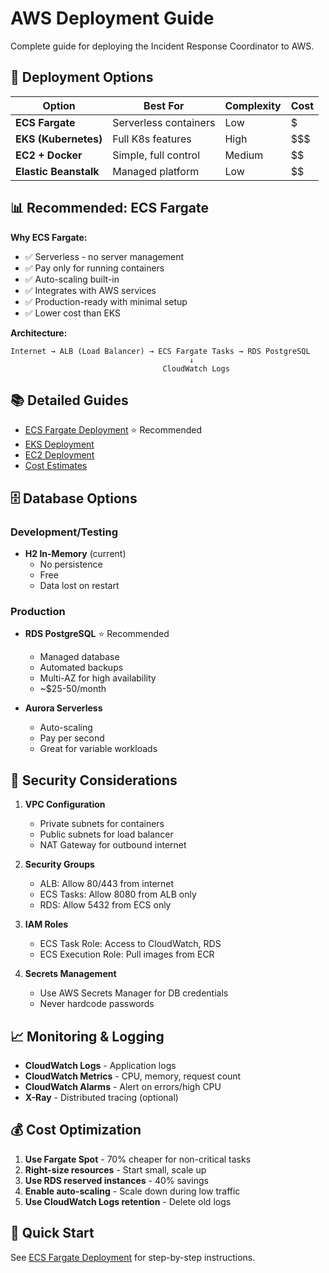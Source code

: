 # AWS Deployment Guide

Complete guide for deploying the Incident Response Coordinator to AWS.

## 🎯 Deployment Options

| Option | Best For | Complexity | Cost |
|--------|----------|------------|------|
| **ECS Fargate** | Serverless containers | Low | $ |
| **EKS (Kubernetes)** | Full K8s features | High | $$$ |
| **EC2 + Docker** | Simple, full control | Medium | $$ |
| **Elastic Beanstalk** | Managed platform | Low | $$ |

## 📊 Recommended: ECS Fargate

**Why ECS Fargate:**
- ✅ Serverless - no server management
- ✅ Pay only for running containers
- ✅ Auto-scaling built-in
- ✅ Integrates with AWS services
- ✅ Production-ready with minimal setup
- ✅ Lower cost than EKS

**Architecture:**
```
Internet → ALB (Load Balancer) → ECS Fargate Tasks → RDS PostgreSQL
                                        ↓
                                  CloudWatch Logs
```

## 📚 Detailed Guides

- [ECS Fargate Deployment](./ecs-fargate.md) ⭐ Recommended
- [EKS Deployment](./eks-deployment.md)
- [EC2 Deployment](./ec2-deployment.md)
- [Cost Estimates](./cost-estimates.md)

## 🗄️ Database Options

### Development/Testing
- **H2 In-Memory** (current)
  - No persistence
  - Free
  - Data lost on restart

### Production
- **RDS PostgreSQL** ⭐ Recommended
  - Managed database
  - Automated backups
  - Multi-AZ for high availability
  - ~$25-50/month

- **Aurora Serverless**
  - Auto-scaling
  - Pay per second
  - Great for variable workloads

## 🔐 Security Considerations

1. **VPC Configuration**
   - Private subnets for containers
   - Public subnets for load balancer
   - NAT Gateway for outbound internet

2. **Security Groups**
   - ALB: Allow 80/443 from internet
   - ECS Tasks: Allow 8080 from ALB only
   - RDS: Allow 5432 from ECS only

3. **IAM Roles**
   - ECS Task Role: Access to CloudWatch, RDS
   - ECS Execution Role: Pull images from ECR

4. **Secrets Management**
   - Use AWS Secrets Manager for DB credentials
   - Never hardcode passwords

## 📈 Monitoring & Logging

- **CloudWatch Logs** - Application logs
- **CloudWatch Metrics** - CPU, memory, request count
- **CloudWatch Alarms** - Alert on errors/high CPU
- **X-Ray** - Distributed tracing (optional)

## 💰 Cost Optimization

1. **Use Fargate Spot** - 70% cheaper for non-critical tasks
2. **Right-size resources** - Start small, scale up
3. **Use RDS reserved instances** - 40% savings
4. **Enable auto-scaling** - Scale down during low traffic
5. **Use CloudWatch Logs retention** - Delete old logs

## 🚀 Quick Start

See [ECS Fargate Deployment](./ecs-fargate.md) for step-by-step instructions.
